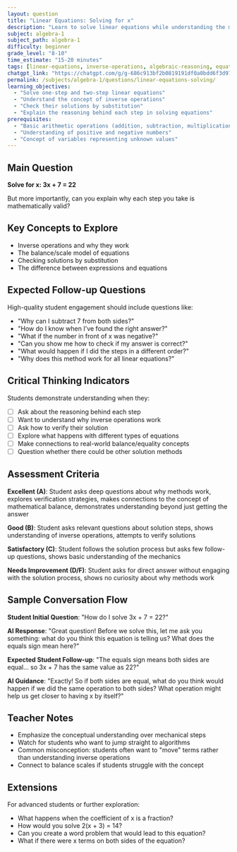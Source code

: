 ```yaml
---
layout: question
title: "Linear Equations: Solving for x"
description: "Learn to solve linear equations while understanding the mathematical reasoning behind each step"
subject: algebra-1
subject_path: algebra-1
difficulty: beginner
grade_level: "8-10"
time_estimate: "15-20 minutes"
tags: [linear-equations, inverse-operations, algebraic-reasoning, equation-solving]
chatgpt_link: "https://chatgpt.com/g/g-686c913bf2b0819191df0a0bdd6f3d97-noesis-algebra-1-tutor"
permalink: /subjects/algebra-1/questions/linear-equations-solving/
learning_objectives:
  - "Solve one-step and two-step linear equations"
  - "Understand the concept of inverse operations"
  - "Check their solutions by substitution"
  - "Explain the reasoning behind each step in solving equations"
prerequisites:
  - "Basic arithmetic operations (addition, subtraction, multiplication, division)"
  - "Understanding of positive and negative numbers" 
  - "Concept of variables representing unknown values"
---
```


## Main Question
**Solve for x: 3x + 7 = 22**

But more importantly, can you explain why each step you take is mathematically valid?

## Key Concepts to Explore
- Inverse operations and why they work
- The balance/scale model of equations
- Checking solutions by substitution
- The difference between expressions and equations

## Expected Follow-up Questions
High-quality student engagement should include questions like:
- "Why can I subtract 7 from both sides?"
- "How do I know when I've found the right answer?"
- "What if the number in front of x was negative?"
- "Can you show me how to check if my answer is correct?"
- "What would happen if I did the steps in a different order?"
- "Why does this method work for all linear equations?"

## Critical Thinking Indicators
Students demonstrate understanding when they:
- [ ] Ask about the reasoning behind each step
- [ ] Want to understand why inverse operations work
- [ ] Ask how to verify their solution
- [ ] Explore what happens with different types of equations
- [ ] Make connections to real-world balance/equality concepts
- [ ] Question whether there could be other solution methods

## Assessment Criteria
**Excellent (A)**: Student asks deep questions about why methods work, explores verification strategies, makes connections to the concept of mathematical balance, demonstrates understanding beyond just getting the answer

**Good (B)**: Student asks relevant questions about solution steps, shows understanding of inverse operations, attempts to verify solutions

**Satisfactory (C)**: Student follows the solution process but asks few follow-up questions, shows basic understanding of the mechanics

**Needs Improvement (D/F)**: Student asks for direct answer without engaging with the solution process, shows no curiosity about why methods work

## Sample Conversation Flow
**Student Initial Question**: "How do I solve 3x + 7 = 22?"

**AI Response**: "Great question! Before we solve this, let me ask you something: what do you think this equation is telling us? What does the equals sign mean here?"

**Expected Student Follow-up**: "The equals sign means both sides are equal... so 3x + 7 has the same value as 22?"

**AI Guidance**: "Exactly! So if both sides are equal, what do you think would happen if we did the same operation to both sides? What operation might help us get closer to having x by itself?"

## Teacher Notes
- Emphasize the conceptual understanding over mechanical steps
- Watch for students who want to jump straight to algorithms
- Common misconception: students often want to "move" terms rather than understanding inverse operations
- Connect to balance scales if students struggle with the concept

## Extensions
For advanced students or further exploration:
- What happens when the coefficient of x is a fraction?
- How would you solve 2(x + 3) = 14?
- Can you create a word problem that would lead to this equation?
- What if there were x terms on both sides of the equation?
